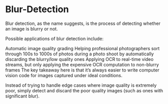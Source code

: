 # Blur-Detection

Blur detection, as the name suggests, is the process of detecting whether an image is blurry or not.

Possible applications of blur detection include:

Automatic image quality grading
Helping professional photographers sort through 100s to 1000s of photos during a photo shoot by automatically discarding the blurry/low quality ones
Applying OCR to real-time video streams, but only applying the expensive OCR computation to non-blurry frames
The key takeaway here is that it’s always easier to write computer vision code for images captured under ideal conditions.

Instead of trying to handle edge cases where image quality is extremely poor, simply detect and discard the poor quality images (such as ones with significant blur).

